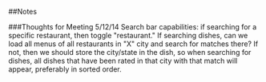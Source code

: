 ##Notes

###Thoughts for Meeting 5/12/14
Search bar capabilities: if searching for a specific restaurant, then toggle "restaurant." If searching dishes, can we load all menus of
all restaurants in "X" city and search for matches there? If not, then we should store the city/state in the dish, so when searching for
dishes, all dishes that have been rated in that city with that match will appear, preferably in sorted order.
